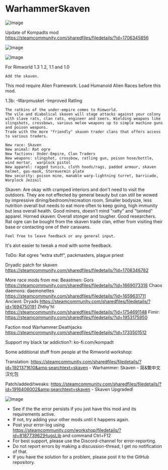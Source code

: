 # WarhammerSkaven

![Image](https://i.imgur.com/buuPQel.png)

Update of Kompadts mod
https://steamcommunity.com/sharedfiles/filedetails/?id=1706345856

![Image](https://i.imgur.com/pufA0kM.png)

	
![Image](https://i.imgur.com/Z4GOv8H.png)

For Rimworld 1.3 1.2, 1.1 and 1.0

    Add the skaven.
This mod require Alien Framework.
Load Humanoid Alien Races before this mod.

1.3b:
-Warpmusket
-Improved Ratling

    The ratkins of the under-empire comes to Rimworld.
    The vile and diabolical skaven will stage attacks against your colony with slave rats, clan rats, engineer and seers. Wielding weapons like slingshots, crossbows, various melee weapons up to simple machine guns and poison weapons.
    Trade with the more "friendly" skaven trader clans that offers access to various traders.

    New race: Skaven
    New animal: Rat ogre
    New factions: Under-Empire, Clan Traders
    New weapons: slingshot, crossbow, ratling gun, poison hose/bottle, wind mortar,  warplock pistol
    New apparel: ragged tunics, cloth hoods/rags, padded armour, skaven helmet, gas-mask, Stormvermin plate
    New security: poison mine, manable warp-lightning turret, barricade, Warplock Jezzail

Skaven: Are okay with cramped interiors and don't need to visit the outdoors. They are not effected by general beauty but can still be wowed by impressive dining/bedroom/recreation room.
Smaller bodysize, less nutrition overall but needs to eat more often to keep going, high immunity but less overall health. 
Good miners, doesn't mind "ratty" and "tainted" apparel.
Horned skaven: Overall stonger and tougher. Good researchers.
Rat ogre can be bought from the skaven trade clan, either from visiting their base or contacting one of their caravans.

    Feel free to leave feedback or any general input. 
It's alot easier to tweak a mod with some feedback.

ToDo: Rat ogres "extra stuff", packmasters, plague priest

Dryadic patch for skaven
https://steamcommunity.com/sharedfiles/filedetails/?id=1706346782

More race mods from me:
Beastmen: Gors
https://steamcommunity.com/sharedfiles/filedetails/?id=1669073318
Chaos daemons: daemonettes
https://steamcommunity.com/sharedfiles/filedetails/?id=1659631711
Ancient: Dryads
https://steamcommunity.com/sharedfiles/filedetails/?id=1694750191
Zhthy'hl
https://steamcommunity.com/sharedfiles/filedetails/?id=1754691148
Fimir:
https://steamcommunity.com/sharedfiles/filedetails/?id=1953175950

Faction mod
Warhammer:Deathjacks
https://steamcommunity.com/sharedfiles/filedetails/?id=1733501512

Support my black tar addiction?: 
ko-fi.com/kompadt

Some additional stuff from people at the Rimworld workshop:

Translation:
https://steamcommunity.com/sharedfiles/filedetails/?id=1921371610&amp;searchtext=skaven - Warhammer: Skaven - 简&amp;繁中文汉化包

Patch/added/tweaks:
https://steamcommunity.com/sharedfiles/filedetails/?id=1916406002&amp;searchtext=skaven - Skaven Upgraded!
	
![Image](https://i.imgur.com/PwoNOj4.png)



-  See if the the error persists if you just have this mod and its requirements active.
-  If not, try adding your other mods until it happens again.
-  Post your error-log using https://steamcommunity.com/workshop/filedetails/?id=818773962]HugsLib and command Ctrl+F12
-  For best support, please use the Discord-channel for error-reporting.
-  Do not report errors by making a discussion-thread, I get no notification of that.
-  If you have the solution for a problem, please post it to the GitHub repository.


